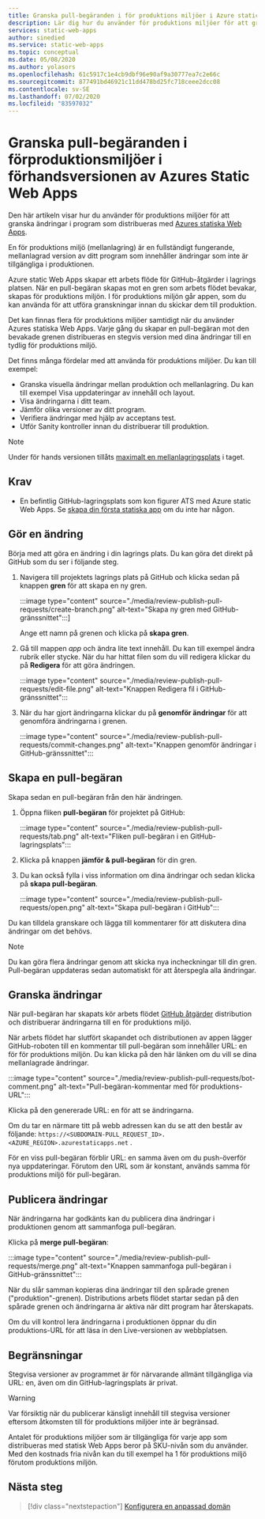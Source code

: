 ```yaml
---
title: Granska pull-begäranden i för produktions miljöer i Azure static Web Apps
description: Lär dig hur du använder för produktions miljöer för att granska ändringar av pull-begäranden i Azures statiska Web Apps.
services: static-web-apps
author: sinedied
ms.service: static-web-apps
ms.topic: conceptual
ms.date: 05/08/2020
ms.author: yolasors
ms.openlocfilehash: 61c5917c1e4cb9dbf96e90af9a30777ea7c2e66c
ms.sourcegitcommit: 877491bd46921c11dd478bd25fc718ceee2dcc08
ms.contentlocale: sv-SE
ms.lasthandoff: 07/02/2020
ms.locfileid: "83597032"
---
```

# <a name="review-pull-requests-in-pre-production-environments-in-azure-static-web-apps-preview"></a>Granska pull-begäranden i förproduktionsmiljöer i förhandsversionen av Azures Static Web Apps

Den här artikeln visar hur du använder för produktions miljöer för att granska ändringar i program som distribueras med [Azures statiska Web Apps](overview.md).

En för produktions miljö (mellanlagring) är en fullständigt fungerande, mellanlagrad version av ditt program som innehåller ändringar som inte är tillgängliga i produktionen.

Azure static Web Apps skapar ett arbets flöde för GitHub-åtgärder i lagrings platsen. När en pull-begäran skapas mot en gren som arbets flödet bevakar, skapas för produktions miljön. I för produktions miljön går appen, som du kan använda för att utföra granskningar innan du skickar dem till produktion.

Det kan finnas flera för produktions miljöer samtidigt när du använder Azures statiska Web Apps. Varje gång du skapar en pull-begäran mot den bevakade grenen distribueras en stegvis version med dina ändringar till en tydlig för produktions miljö.

Det finns många fördelar med att använda för produktions miljöer. Du kan till exempel:

- Granska visuella ändringar mellan produktion och mellanlagring. Du kan till exempel Visa uppdateringar av innehåll och layout.
- Visa ändringarna i ditt team.
- Jämför olika versioner av ditt program.
- Verifiera ändringar med hjälp av acceptans test.
- Utför Sanity kontroller innan du distribuerar till produktion.

> [!NOTE]
> Under för hands versionen tillåts [maximalt en mellanlagringsplats](quotas.md) i taget.

## <a name="prerequisites"></a>Krav

- En befintlig GitHub-lagringsplats som kon figurer ATS med Azure static Web Apps. Se [skapa din första statiska app](getting-started.md) om du inte har någon.

## <a name="make-a-change"></a>Gör en ändring

Börja med att göra en ändring i din lagrings plats. Du kan göra det direkt på GitHub som du ser i följande steg.

1. Navigera till projektets lagrings plats på GitHub och klicka sedan på knappen **gren** för att skapa en ny gren.

    :::image type="content" source="./media/review-publish-pull-requests/create-branch.png" alt-text="Skapa ny gren med GitHub-gränssnittet":::]

    Ange ett namn på grenen och klicka på **skapa gren**.

1. Gå till mappen _app_ och ändra lite text innehåll. Du kan till exempel ändra rubrik eller stycke. När du har hittat filen som du vill redigera klickar du på **Redigera** för att göra ändringen.

    :::image type="content" source="./media/review-publish-pull-requests/edit-file.png" alt-text="Knappen Redigera fil i GitHub-gränssnittet":::

1. När du har gjort ändringarna klickar du på **genomför ändringar** för att genomföra ändringarna i grenen.

    :::image type="content" source="./media/review-publish-pull-requests/commit-changes.png" alt-text="Knappen genomför ändringar i GitHub-gränssnittet":::

## <a name="create-a-pull-request"></a>Skapa en pull-begäran

Skapa sedan en pull-begäran från den här ändringen.

1. Öppna fliken **pull-begäran** för projektet på GitHub:

    :::image type="content" source="./media/review-publish-pull-requests/tab.png" alt-text="Fliken pull-begäran i en GitHub-lagringsplats":::

1. Klicka på knappen **jämför & pull-begäran** för din gren.

1. Du kan också fylla i viss information om dina ändringar och sedan klicka på **skapa pull-begäran**.

    :::image type="content" source="./media/review-publish-pull-requests/open.png" alt-text="Skapa pull-begäran i GitHub":::

Du kan tilldela granskare och lägga till kommentarer för att diskutera dina ändringar om det behövs.

> [!NOTE]
> Du kan göra flera ändringar genom att skicka nya incheckningar till din gren. Pull-begäran uppdateras sedan automatiskt för att återspegla alla ändringar.

## <a name="review-changes"></a>Granska ändringar

När pull-begäran har skapats kör arbets flödet [GitHub åtgärder](https://github.com/features/actions) distribution och distribuerar ändringarna till en för produktions miljö.

När arbets flödet har slutfört skapandet och distributionen av appen lägger GitHub-roboten till en kommentar till pull-begäran som innehåller URL: en för för produktions miljön. Du kan klicka på den här länken om du vill se dina mellanlagrade ändringar.

:::image type="content" source="./media/review-publish-pull-requests/bot-comment.png" alt-text="Pull-begäran-kommentar med för produktions-URL":::

Klicka på den genererade URL: en för att se ändringarna.

Om du tar en närmare titt på webb adressen kan du se att den består av följande: `https://<SUBDOMAIN-PULL_REQUEST_ID>.<AZURE_REGION>.azurestaticapps.net` .

För en viss pull-begäran förblir URL: en samma även om du push-överför nya uppdateringar. Förutom den URL som är konstant, används samma för produktions miljö för pull-begäran.

## <a name="publish-changes"></a>Publicera ändringar

När ändringarna har godkänts kan du publicera dina ändringar i produktionen genom att sammanfoga pull-begäran.

Klicka på **merge pull-begäran**:

:::image type="content" source="./media/review-publish-pull-requests/merge.png" alt-text="Knappen sammanfoga pull-begäran i GitHub-gränssnittet":::

När du slår samman kopieras dina ändringar till den spårade grenen ("produktion"-grenen). Distributions arbets flödet startar sedan på den spårade grenen och ändringarna är aktiva när ditt program har återskapats.

Om du vill kontrol lera ändringarna i produktionen öppnar du din produktions-URL för att läsa in den Live-versionen av webbplatsen.

## <a name="limitations"></a>Begränsningar

Stegvisa versioner av programmet är för närvarande allmänt tillgängliga via URL: en, även om din GitHub-lagringsplats är privat.

> [!WARNING]
> Var försiktig när du publicerar känsligt innehåll till stegvisa versioner eftersom åtkomsten till för produktions miljöer inte är begränsad.

Antalet för produktions miljöer som är tillgängliga för varje app som distribueras med statisk Web Apps beror på SKU-nivån som du använder. Med den kostnads fria nivån kan du till exempel ha 1 för produktions miljö förutom produktions miljön.

## <a name="next-steps"></a>Nästa steg

> [!div class="nextstepaction"]
> [Konfigurera en anpassad domän](custom-domain.md)
